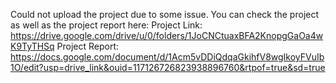 Could not upload the project due to some issue. You can check the project as well as the project report here:
Project Link: https://drive.google.com/drive/u/0/folders/1JoCNCtuaxBFA2KnopgGaOa4wK9TyTHSq
Project Report: https://docs.google.com/document/d/1Acm5vDDiQdqaGkihfV8wgIkoyFVuIb1O/edit?usp=drive_link&ouid=117126726823938896760&rtpof=true&sd=true
